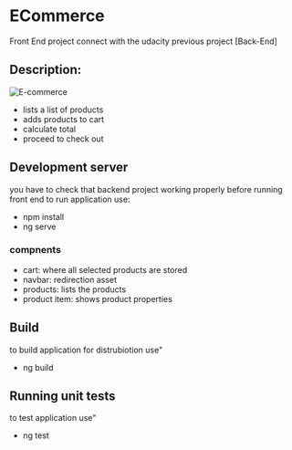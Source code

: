 # ECommerce
Front End project connect with the udacity previous project [Back-End]

## Description:
![E-commerce](https://user-images.githubusercontent.com/67551590/189369333-3df428cb-2a56-44c4-89ba-2f189ff0880a.gif)
- lists a list of products
- adds products to cart
- calculate total
- proceed to check out

## Development server
you have to check that backend project working properly before running front end
to run application use:
- npm install
- ng serve
### compnents
- cart: where all selected products are stored
- navbar: redirection asset
- products: lists the products
- product item: shows product properties


## Build
to build application for distrubiotion use"
- ng build

## Running unit tests
to test application use"
- ng test

